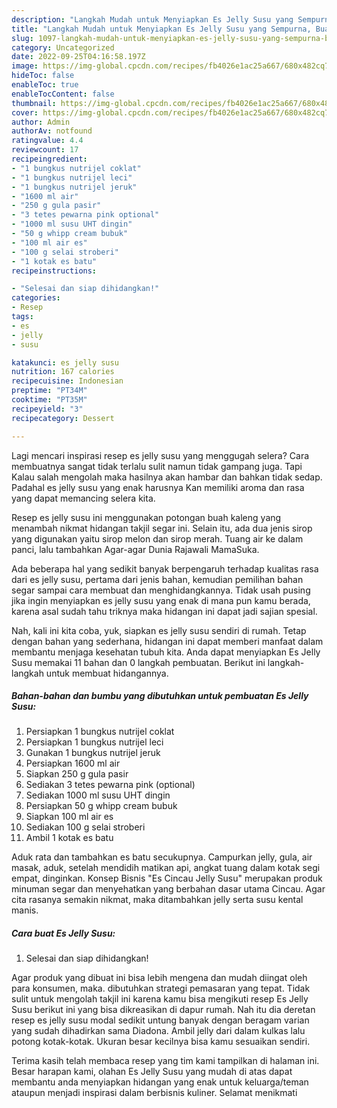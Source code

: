 ```yaml
---
description: "Langkah Mudah untuk Menyiapkan Es Jelly Susu yang Sempurna, Buat Buka Puasa Bisa Manjain Lidah"
title: "Langkah Mudah untuk Menyiapkan Es Jelly Susu yang Sempurna, Buat Buka Puasa Bisa Manjain Lidah"
slug: 1097-langkah-mudah-untuk-menyiapkan-es-jelly-susu-yang-sempurna-buat-buka-puasa-bisa-manjain-lidah
category: Uncategorized
date: 2022-09-25T04:16:58.197Z
image: https://img-global.cpcdn.com/recipes/fb4026e1ac25a667/680x482cq70/es-jelly-susu-foto-resep-utama.jpg
hideToc: false
enableToc: true
enableTocContent: false
thumbnail: https://img-global.cpcdn.com/recipes/fb4026e1ac25a667/680x482cq70/es-jelly-susu-foto-resep-utama.jpg
cover: https://img-global.cpcdn.com/recipes/fb4026e1ac25a667/680x482cq70/es-jelly-susu-foto-resep-utama.jpg
author: Admin
authorAv: notfound
ratingvalue: 4.4
reviewcount: 17
recipeingredient:
- "1 bungkus nutrijel coklat"
- "1 bungkus nutrijel leci"
- "1 bungkus nutrijel jeruk"
- "1600 ml air"
- "250 g gula pasir"
- "3 tetes pewarna pink optional"
- "1000 ml susu UHT dingin"
- "50 g whipp cream bubuk"
- "100 ml air es"
- "100 g selai stroberi"
- "1 kotak es batu"
recipeinstructions:

- "Selesai dan siap dihidangkan!"
categories:
- Resep
tags:
- es
- jelly
- susu

katakunci: es jelly susu 
nutrition: 167 calories
recipecuisine: Indonesian
preptime: "PT34M"
cooktime: "PT35M"
recipeyield: "3"
recipecategory: Dessert

---
```



Lagi mencari inspirasi resep es jelly susu yang menggugah selera? Cara membuatnya sangat tidak terlalu sulit namun tidak gampang juga. Tapi Kalau salah mengolah maka hasilnya akan hambar dan bahkan tidak sedap. Padahal es jelly susu yang enak harusnya Kan memiliki aroma dan rasa yang dapat memancing selera kita.


Resep es jelly susu ini menggunakan potongan buah kaleng yang menambah nikmat hidangan takjil segar ini. Selain itu, ada dua jenis sirop yang digunakan yaitu sirop melon dan sirop merah. Tuang air ke dalam panci, lalu tambahkan Agar-agar Dunia Rajawali MamaSuka.

Ada beberapa hal yang sedikit banyak berpengaruh terhadap kualitas rasa dari es jelly susu, pertama dari jenis bahan, kemudian pemilihan bahan segar sampai cara membuat dan menghidangkannya. Tidak usah pusing jika ingin menyiapkan es jelly susu yang enak di mana pun kamu berada, karena asal sudah tahu triknya maka hidangan ini dapat jadi sajian spesial.


Nah, kali ini kita coba, yuk, siapkan es jelly susu sendiri di rumah. Tetap dengan bahan yang sederhana, hidangan ini dapat memberi manfaat dalam membantu menjaga kesehatan tubuh kita. Anda dapat menyiapkan Es Jelly Susu memakai 11 bahan dan 0 langkah pembuatan. Berikut ini langkah-langkah untuk membuat hidangannya.

<!--inarticleads1-->

##### Bahan-bahan dan bumbu yang dibutuhkan untuk pembuatan Es Jelly Susu:

1. Persiapkan 1 bungkus nutrijel coklat
1. Persiapkan 1 bungkus nutrijel leci
1. Gunakan 1 bungkus nutrijel jeruk
1. Persiapkan 1600 ml air
1. Siapkan 250 g gula pasir
1. Sediakan 3 tetes pewarna pink (optional)
1. Sediakan 1000 ml susu UHT dingin
1. Persiapkan 50 g whipp cream bubuk
1. Siapkan 100 ml air es
1. Sediakan 100 g selai stroberi
1. Ambil 1 kotak es batu


Aduk rata dan tambahkan es batu secukupnya. Campurkan jelly, gula, air masak, aduk, setelah mendidih matikan api, angkat tuang dalam kotak segi empat, dinginkan. Konsep Bisnis &#34;Es Cincau Jelly Susu&#34; merupakan produk minuman segar dan menyehatkan yang berbahan dasar utama Cincau. Agar cita rasanya semakin nikmat, maka ditambahkan jelly serta susu kental manis. 

<!--inarticleads2-->

##### Cara buat Es Jelly Susu:


1. Selesai dan siap dihidangkan!

Agar produk yang dibuat ini bisa lebih mengena dan mudah diingat oleh para konsumen, maka. dibutuhkan strategi pemasaran yang tepat. Tidak sulit untuk mengolah takjil ini karena kamu bisa mengikuti resep Es Jelly Susu berikut ini yang bisa dikreasikan di dapur rumah. Nah itu dia deretan resep es jelly susu modal sedikit untung banyak dengan beragam varian yang sudah dihadirkan sama Diadona. Ambil jelly dari dalam kulkas lalu potong kotak-kotak. Ukuran besar kecilnya bisa kamu sesuaikan sendiri. 

Terima kasih telah membaca resep yang tim kami tampilkan di halaman ini. Besar harapan kami, olahan Es Jelly Susu yang mudah di atas dapat membantu anda menyiapkan hidangan yang enak untuk keluarga/teman ataupun menjadi inspirasi dalam berbisnis kuliner. Selamat menikmati
